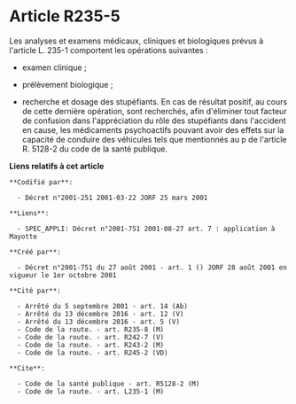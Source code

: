 # Article R235-5

Les analyses et examens médicaux, cliniques et biologiques prévus à l'article L. 235-1 comportent les opérations suivantes :

- examen clinique ;

- prélèvement biologique ;

- recherche et dosage des stupéfiants. En cas de résultat positif, au cours de cette dernière opération, sont recherchés,
afin d'éliminer tout facteur de confusion dans l'appréciation du rôle des stupéfiants dans l'accident en cause, les
médicaments psychoactifs pouvant avoir des effets sur la capacité de conduire des véhicules tels que mentionnés au p de
l'article R. 5128-2 du code de la santé publique.

**Liens relatifs à cet article**

	**Codifié par**:

	  - Décret n°2001-251 2001-03-22 JORF 25 mars 2001

	**Liens**:

	  - SPEC_APPLI: Décret n°2001-751 2001-08-27 art. 7 : application à Mayotte

	**Créé par**:

	  - Décret n°2001-751 du 27 août 2001 - art. 1 () JORF 28 août 2001 en vigueur le 1er octobre 2001

	**Cité par**:

	  - Arrêté du 5 septembre 2001 - art. 14 (Ab)
	  - Arrêté du 13 décembre 2016 - art. 12 (V)
	  - Arrêté du 13 décembre 2016 - art. 5 (V)
	  - Code de la route. - art. R235-8 (M)
	  - Code de la route. - art. R242-7 (V)
	  - Code de la route. - art. R243-2 (M)
	  - Code de la route. - art. R245-2 (VD)

	**Cite**:

	  - Code de la santé publique - art. R5128-2 (M)
	  - Code de la route. - art. L235-1 (M)
